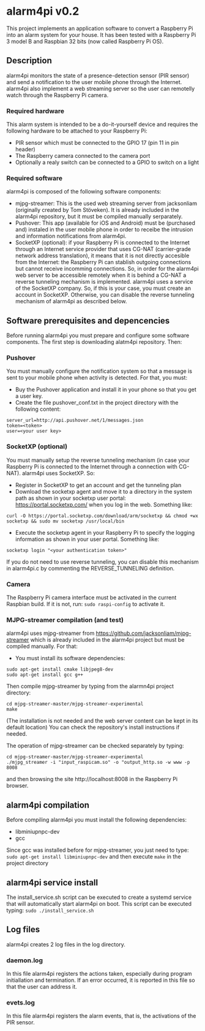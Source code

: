 # alarm4pi v0.2
This project implements an application software to convert a Raspberry Pi
into an alarm system for your house.
It has been tested with a Raspberry Pi 3 model B and Raspbian 32 bits (now
called Raspberry Pi OS).

## Description
alarm4pi monitors the state of a presence-detection sensor (PIR sensor) and
send a notification to the user mobile phone through the Internet. alarm4pi
also implement a web streaming server so the user can remotelly watch through
the Raspberry Pi camera.

### Required hardware
This alarm system is intended to be a do-it-yourself device and requires the
following hardware to be attached to your Raspberry Pi:
* PIR sensor which must be connected to the GPIO 17 (pin 11 in pin header)
* The Raspberry camera connected to the camera port
* Optionally a realy switch can be connected to a GPIO to switch on a light

### Required software
alarm4pi is composed of the following software components:
* mjpg-streamer: This is the used web streaming server from jacksonliam
(originally created by Tom Stöveken). It is already included
in the alarm4pi repository, but it must be compiled manually serparately.
* Pushover: This app (available for iOS and Android) must be (purchased and)
instaled in the user mobile phone in order to receibe the intrusion and
information notifications from alarm4pi.
* SocketXP (optional): if your Raspberry Pi is connected to the Internet
through an Internet service provider that uses CG-NAT (carrier-grade network
address translation), it means that it is not directly accesible from the
Internet: the Raspberry Pi can stablish outgoing connections but cannot
receive incomming connections. So, in order for the alarm4pi web server to be
accessible remotely when it is behind a CG-NAT a reverse tunneling mechanism
is implemented. alarm4pi uses a service of the SocketXP company. So, if this
is your case, you must create an account in SocketXP. Otherwise, you can
disable the reverse tunneling mechanism of alarm4pi as described below.

## Software prerequisites and depencencies
Before running alarm4pi you must prepare and configure some software
components. The first step is downloading alatm4pi repository. Then:

### Pushover
You must manually configure the notification system so that a message is
sent to your mobile phone when activity is detected. For that, you must:
* Buy the Pushover application and install it in your phone so that you
get a user key.
* Create the file pushover_conf.txt in the project directory with the
following content:
```
server_url=http://api.pushover.net/1/messages.json
token=<token>
user=<your user key>
```

### SocketXP (optional)
You must manually setup the reverse tunneling mechanism (in case your
Raspberry Pi is connected to the Internet through a connection with CG-NAT).
alarm4pi uses SocketXP. So:
* Register in SocketXP to get an account and get the tunneling plan
* Download the socketxp agent and move it to a directory in the system path
as shown in your socketxp user portal: https://portal.socketxp.com/ when
you log in the web. Something like:
```
curl -O https://portal.socketxp.com/download/arm/socketxp && chmod +wx socketxp && sudo mv socketxp /usr/local/bin
```
* Execute the socketxp agent in your Raspberry Pi to specify the logging
information as shown in your user portal. Something like:
```
socketxp login "<your authentication token>"
```
If you do not need to use reverse tunneling, you can disable this mechanism
in alarm4pi.c by commenting the REVERSE_TUNNELING definition.

### Camera
The Raspberry Pi camera interface must be activated in the current Raspbian
build. If it is not, run:
``` sudo raspi-config ```
to activate it.

### MJPG-streamer compilation (and test)
alarm4pi uses mjpg-streamer from https://github.com/jacksonliam/mjpg-streamer
which is already included in the alarm4pi project but must be compiled
manually. For that:
* You must install its software dependencies:
```
sudo apt-get install cmake libjpeg8-dev
sudo apt-get install gcc g++
```
Then compile mjpg-streamer by typing from the alarmn4pi project directory:
```
cd mjpg-streamer-master/mjpg-streamer-experimental
make
```
(The installation is not needed and the web server content can be kept in
its default location)
You can check the repository's install instructions if needed.

The operation of mjpg-streamer can be checked separately by typing:
```
cd mjpg-streamer-master/mjpg-streamer-experimental
./mjpg_streamer -i "input_raspicam.so" -o "output_http.so -w www -p 8008
```
and then browsing the site http://localhost:8008 in the Raspberry Pi browser.

## alarm4pi compilation
Before compiling alarm4pi you must install the following dependencies:
* libminiupnpc-dev
* gcc

Since gcc was installed before for mjpg-streamer, you just need to type:
``` sudo apt-get install libminiupnpc-dev ```
and then execute ```make``` in the project directory

## alarm4pi service install ###
The install_service.sh script can be executed to create a systemd service
that will automatically start alarm4pi on boot. This script can be executed typing:
``` sudo ./install_service.sh ```

## Log files
alarm4pi creates 2 log files in the log directory.

### daemon.log
In this file alarm4pi registers the actions taken, especially during program
initiallation and termination. If an error occurred, it is reported in this
file so that the user can address it.

### evets.log
In this file alarm4pi registers the alarm events, that is, the activations of
the PIR sensor.

